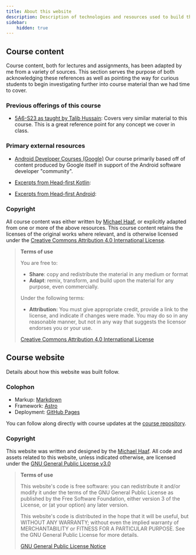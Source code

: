 ```yaml
---
title: About this website
description: Description of technologies and resources used to build this website. Acknowledgements, copyright, terms of use, etc. can be found on this page.
sidebar:
    hidden: true
---
```


## Course content

Course content, both for lectures and assignments, has been adapted by me from a variety of sources. This section serves the purpose of both acknowledging these references as well as pointing the way for curious students to begin investigating further into course material than we had time to cover.

### Previous offerings of this course

- [5A6-S23 as taught by Talib Hussain](/resources/archive-s23/lectures/01-intro-to-kotlin/): Covers very similar material to this course. This is a great reference point for any concept we cover in class. 

### Primary external resources

- [Android Developer Courses (Google)](https://developer.android.com/courses) Our course primarily based off of content produced by Google itself in support of the Android software developer "community".

- [Excerpts from Head-first Kotlin](#):

- [Excerpts from Head-first Android](#):

### Copyright

All course content was either written by [Michael Haaf](https://github.com/michaelhaaf), or explicitly adapted from one or more of the above resources. This course content retains the licenses of the original works where relevant, and is otherwise licensed under the [Creative Commons Attribution 4.0 International License](https://creativecommons.org/licenses/by/4.0/).

> **Terms of use**
>
> You are free to:
>
>   - **Share**: copy and redistribute the material in any medium or format
>   - **Adapt**: remix, transform, and build upon the material for any purpose, even commercially.
>
> Under the following terms:
>
>  - **Attribution:** You must give appropriate credit, provide a link to the license, and indicate if changes were made. You may do so in any reasonable manner, but not in any way that suggests the licensor endorses you or your use.
>
> [Creative Commons Attribution 4.0 International License](https://creativecommons.org/licenses/by/4.0/)

## Course website

Details about how this website was built follow.

### Colophon

- Markup: [Markdown](#)
- Framework: [Astro](#)
- Deployment: [GitHub Pages](https://pages.github.com/)

You can follow along directly with course updates at the [course repository](https://github.com/michaelhaaf/2W6-W23).

### Copyright

This website was written and designed by the [Michael Haaf](https://github.com/michaelhaaf). All code and assets related to this website, unless indicated otherwise, are licensed under the [GNU General Public License v3.0](https://github.com/michaelhaaf/2W6-W23/blob/main/LICENSE)

> **Terms of use**
>
> This website's code is free software: you can redistribute it and/or modify it under the terms of the GNU General Public License as published by the Free Software Foundation, either version 3 of the License, or (at your option) any later version.
>
> This website's code is distributed in the hope that it will be useful, but WITHOUT ANY WARRANTY; without even the implied warranty of MERCHANTABILITY or FITNESS FOR A PARTICULAR PURPOSE. See the GNU General Public License for more details.
>
>   [GNU General Public License Notice](https://www.gnu.org/licenses/gpl-howto.html)
